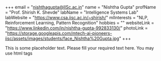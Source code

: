+++
email = "nishthagupta@IISc.ac.in"
name = "Nishtha Gupta"
profName = "Prof. Shirish K. Shevde"
labName = "Intelligence Systems Lab"
labWebsite = "https://www.csa.iisc.ac.in/~shirish/"
mlInterests = "NLP, Reinforcement Learning, Pattern Recognition"
hobbies = ""
websiteLink = "https://www.linkedin.com/in/nishtha-gupta-992833130/"
photoLink = "https://storage.googleapis.com/mtech-ai-pioneers-iisc/assets/images/students/face_Nishtha%20Gupta.jpg"
+++

This is some placeholder text. Please fill your required text here. You may use html tags